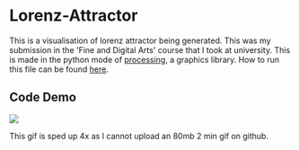 # Lorenz-Attractor

This is a visualisation of lorenz attractor being generated. This was my submission in the 'Fine and Digital Arts' course that I took at university. This is made in the python mode of <a href="https://www.processing.org">processing</a>, a graphics library. How to run this file can be found <a href="https://py.processing.org/tutorials/command-line/">here</a>.

## Code Demo
![](https://github.com/sahej-dev/Lorenz-Attractor/blob/main/lorenz.gif)

This gif is sped up 4x as I cannot upload an 80mb 2 min gif on github.
